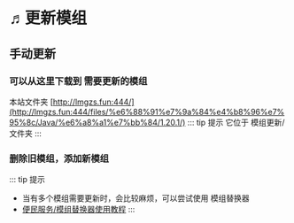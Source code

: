 # ♬更新模组



## 手动更新
### 可以从这里下载到 需要更新的模组
本站文件夹 [http://lmgzs.fun:444/](http://lmgzs.fun:444/files/%e6%88%91%e7%9a%84%e4%b8%96%e7%95%8c/Java/%e6%a8%a1%e7%bb%84/1.20.1/)
::: tip 提示
它位于 模组更新/ 文件夹
:::

### 删除旧模组，添加新模组

::: tip 提示
- 当有多个模组需要更新时，会比较麻烦，可以尝试使用 模组替换器
- [便民服务/模组替换器使用教程](../5-便民服务/2-模组替换器使用教程.md)
:::